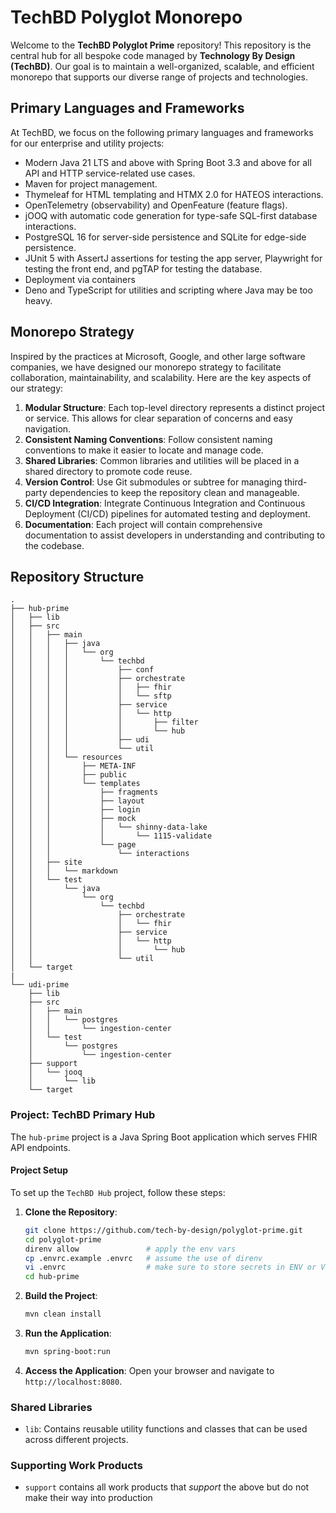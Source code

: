 # TechBD Polyglot Monorepo

Welcome to the **TechBD Polyglot Prime** repository! This repository is the
central hub for all bespoke code managed by **Technology By Design (TechBD)**.
Our goal is to maintain a well-organized, scalable, and efficient monorepo that
supports our diverse range of projects and technologies.

## Primary Languages and Frameworks

At TechBD, we focus on the following primary languages and frameworks for our
enterprise and utility projects:

- Modern Java 21 LTS and above with Spring Boot 3.3 and above for all API and
  HTTP service-related use cases.
- Maven for project management.
- Thymeleaf for HTML templating and HTMX 2.0 for HATEOS interactions.
- OpenTelemetry (observability) and OpenFeature (feature flags).
- jOOQ with automatic code generation for type-safe SQL-first database
  interactions.
- PostgreSQL 16 for server-side persistence and SQLite for edge-side
  persistence.
- JUnit 5 with AssertJ assertions for testing the app server, Playwright for
  testing the front end, and pgTAP for testing the database.
- Deployment via containers
- Deno and TypeScript for utilities and scripting where Java may be too heavy.

## Monorepo Strategy

Inspired by the practices at Microsoft, Google, and other large software
companies, we have designed our monorepo strategy to facilitate collaboration,
maintainability, and scalability. Here are the key aspects of our strategy:

1. **Modular Structure**: Each top-level directory represents a distinct project
   or service. This allows for clear separation of concerns and easy navigation.
2. **Consistent Naming Conventions**: Follow consistent naming conventions to
   make it easier to locate and manage code.
3. **Shared Libraries**: Common libraries and utilities will be placed in a
   shared directory to promote code reuse.
4. **Version Control**: Use Git submodules or subtree for managing third-party
   dependencies to keep the repository clean and manageable.
5. **CI/CD Integration**: Integrate Continuous Integration and Continuous
   Deployment (CI/CD) pipelines for automated testing and deployment.
6. **Documentation**: Each project will contain comprehensive documentation to
   assist developers in understanding and contributing to the codebase.

## Repository Structure

```
.
├── hub-prime
│   ├── lib
│   ├── src
│   │   ├── main
│   │   │   ├── java
│   │   │   │   └── org
│   │   │   │       └── techbd
│   │   │   │           ├── conf
│   │   │   │           ├── orchestrate
│   │   │   │           │   ├── fhir
│   │   │   │           │   └── sftp
│   │   │   │           ├── service
│   │   │   │           │   └── http
│   │   │   │           │       ├── filter
│   │   │   │           │       └── hub
│   │   │   │           ├── udi
│   │   │   │           └── util
│   │   │   └── resources
│   │   │       ├── META-INF
│   │   │       ├── public
│   │   │       └── templates
│   │   │           ├── fragments
│   │   │           ├── layout
│   │   │           ├── login
│   │   │           ├── mock
│   │   │           │   └── shinny-data-lake
│   │   │           │       └── 1115-validate
│   │   │           └── page
│   │   │               └── interactions
│   │   ├── site
│   │   │   └── markdown
│   │   └── test
│   │       └── java
│   │           └── org
│   │               └── techbd
│   │                   ├── orchestrate
│   │                   │   └── fhir
│   │                   ├── service
│   │                   │   └── http
│   │                   │       └── hub
│   │                   └── util
│   └── target
|
└── udi-prime
    ├── lib
    ├── src
    │   ├── main
    │   │   └── postgres
    │   │       └── ingestion-center
    │   └── test
    │       └── postgres
    │           └── ingestion-center
    ├── support
    │   └── jooq
    │       └── lib
    └── target
```

### Project: TechBD Primary Hub

The `hub-prime` project is a Java Spring Boot application which serves FHIR API
endpoints.

#### Project Setup

To set up the `TechBD Hub` project, follow these steps:

1. **Clone the Repository**:
   ```bash
   git clone https://github.com/tech-by-design/polyglot-prime.git
   cd polyglot-prime
   direnv allow               # apply the env vars
   cp .envrc.example .envrc   # assume the use of direnv
   vi .envrc                  # make sure to store secrets in ENV or Vault, not in Git
   cd hub-prime
   ```

2. **Build the Project**:
   ```bash
   mvn clean install
   ```

3. **Run the Application**:
   ```bash
   mvn spring-boot:run
   ```

4. **Access the Application**: Open your browser and navigate to
   `http://localhost:8080`.

### Shared Libraries

- `lib`: Contains reusable utility functions and classes that can be used across
  different projects.

### Supporting Work Products

- `support` contains all work products that _support_ the above but do not make
  their way into production
